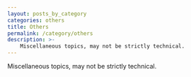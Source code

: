 ```yaml
---
layout: posts_by_category
categories: others
title: Others
permalink: /category/others
description: >-
    Miscellaneous topics, may not be strictly technical.
---
```

<p class="lead">
Miscellaneous topics, may not be strictly technical.
</p>
